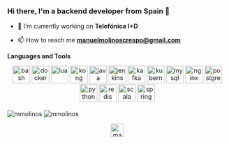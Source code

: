 <h3 align="left">Hi there, I'm a backend developer from Spain 👋</h3>

- 🔭 I’m currently working on **Telefónica I+D**

- 📫 How to reach me **manuelmolinoscrespo@gmail.com**


**Languages and Tools**
<p align="center">
	<img src="https://www.vectorlogo.zone/logos/gnu_bash/gnu_bash-icon.svg" alt="bash" width="40" height="40"/>
	<img src="https://devicons.github.io/devicon/devicon.git/icons/docker/docker-original-wordmark.svg" alt="docker" width="40" height="40"/>
        <img src="https://www.vectorlogo.zone/logos/lua/lua-icon.svg" alt="lua" width="40" height="40"/>
	<img src="https://2tjosk2rxzc21medji3nfn1g-wpengine.netdna-ssl.com/wp-content/uploads/2018/08/thumbnail-logo-color-full.svg" alt="kong" width="40" height="40"/>
	<img src="https://devicons.github.io/devicon/devicon.git/icons/java/java-original-wordmark.svg" alt="java" width="40" height="40"/>
	<img src="https://www.vectorlogo.zone/logos/jenkins/jenkins-icon.svg" alt="jenkins" width="40" height="40"/>
	<img src="https://www.vectorlogo.zone/logos/apache_kafka/apache_kafka-icon.svg" alt="kafka" width="40" height="40"/>
	<img src="https://www.vectorlogo.zone/logos/kubernetes/kubernetes-icon.svg" alt="kubernetes" width="40" height="40"/>
	<img src="https://devicons.github.io/devicon/devicon.git/icons/mysql/mysql-original-wordmark.svg" alt="mysql" width="40" height="40"/>
	<img src="https://devicons.github.io/devicon/devicon.git/icons/nginx/nginx-original.svg" alt="nginx" width="40" height="40"/>
	<img src="https://devicons.github.io/devicon/devicon.git/icons/postgresql/postgresql-original-wordmark.svg" alt="postgresql" width="40" height="40"/>
	<img src="https://devicons.github.io/devicon/devicon.git/icons/python/python-original.svg" alt="python" width="40" height="40"/>
	<img src="https://devicons.github.io/devicon/devicon.git/icons/redis/redis-original-wordmark.svg" alt="redis" width="40" height="40"/>
	<img src="https://devicons.github.io/devicon/devicon.git/icons/scala/scala-original-wordmark.svg" alt="scala" width="40" height="40"/>
	<img src="https://www.vectorlogo.zone/logos/springio/springio-icon.svg" alt="spring" width="40" height="40"/>
</p>


<img align="center" src="https://github-readme-stats.vercel.app/api?username=mmolinos&show_icons=true" alt="mmolinos" />
<img align="center" src="https://github-readme-stats.vercel.app/api/top-langs/?username=mmolinos&layout=compact&hide=html" alt="mmolinos" />


<p align="center">
	<a href="https://linkedin.com/in/manuel-molinos-crespo-86a44399" target="blank">
		<img align="center" src="https://cdn.jsdelivr.net/npm/simple-icons@3.0.1/icons/linkedin.svg" alt="manuel-molinos-crespo-86a44399" height="30" width="30" />
	</a>
</p>
